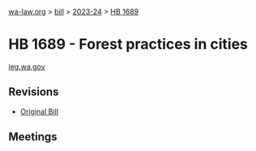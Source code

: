 [wa-law.org](/) > [bill](/bill/) > [2023-24](/bill/2023-24/) > [HB 1689](/bill/2023-24/hb/1689/)

# HB 1689 - Forest practices in cities
[leg.wa.gov](https://app.leg.wa.gov/billsummary?BillNumber=1689&Year=2023&Initiative=false)

## Revisions
* [Original Bill](1/)

## Meetings